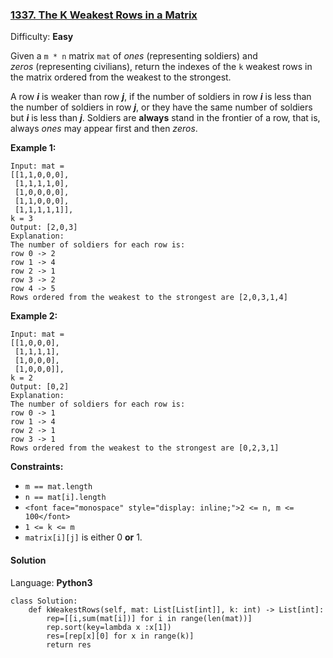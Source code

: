 ### [1337\. The K Weakest Rows in a Matrix](https://leetcode.com/problems/the-k-weakest-rows-in-a-matrix/)

Difficulty: **Easy**


Given a `m * n` matrix `mat` of _ones_ (representing soldiers) and _zeros_ (representing civilians), return the indexes of the `k` weakest rows in the matrix ordered from the weakest to the strongest.

A row _**i**_ is weaker than row _**j**_, if the number of soldiers in row _**i**_ is less than the number of soldiers in row _**j**_, or they have the same number of soldiers but _**i**_ is less than _**j**_. Soldiers are **always** stand in the frontier of a row, that is, always _ones_ may appear first and then _zeros_.

**Example 1:**

```
Input: mat = 
[[1,1,0,0,0],
 [1,1,1,1,0],
 [1,0,0,0,0],
 [1,1,0,0,0],
 [1,1,1,1,1]], 
k = 3
Output: [2,0,3]
Explanation: 
The number of soldiers for each row is: 
row 0 -> 2 
row 1 -> 4 
row 2 -> 1 
row 3 -> 2 
row 4 -> 5 
Rows ordered from the weakest to the strongest are [2,0,3,1,4]
```

**Example 2:**

```
Input: mat = 
[[1,0,0,0],
 [1,1,1,1],
 [1,0,0,0],
 [1,0,0,0]], 
k = 2
Output: [0,2]
Explanation: 
The number of soldiers for each row is: 
row 0 -> 1 
row 1 -> 4 
row 2 -> 1 
row 3 -> 1 
Rows ordered from the weakest to the strongest are [0,2,3,1]
```

**Constraints:**

*   `m == mat.length`
*   `n == mat[i].length`
*   `<font face="monospace" style="display: inline;">2 <= n, m <= 100</font>`
*   `1 <= k <= m`
*   `matrix[i][j]` is either 0 **or** 1.


#### Solution

Language: **Python3**

```python3
class Solution:
    def kWeakestRows(self, mat: List[List[int]], k: int) -> List[int]:
        rep=[[i,sum(mat[i])] for i in range(len(mat))]
        rep.sort(key=lambda x :x[1])
        res=[rep[x][0] for x in range(k)]
        return res
```